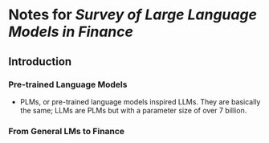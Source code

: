 # Notes for *Survey of Large Language Models in Finance*


## Introduction

### Pre-trained Language Models

- PLMs, or pre-trained language models inspired LLMs. They are basically the same; LLMs are PLMs but with a parameter size of over 7 billion.

### From General LMs to Finance